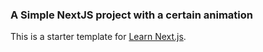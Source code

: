 ### A Simple NextJS project with a certain animation

This is a starter template for [Learn Next.js](https://nextjs.org/learn).


